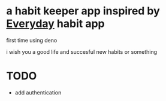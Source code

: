 # a habit keeper app inspired by [Everyday](https://everyday.app) habit app

first time using deno

i wish you a good life and succesful new habits or something

# TODO
- add authentication
